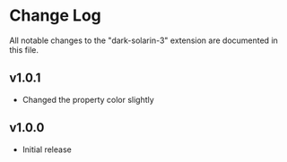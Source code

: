 # Change Log

All notable changes to the "dark-solarin-3" extension are documented in this file.

## v1.0.1
- Changed the property color slightly

## v1.0.0
- Initial release
